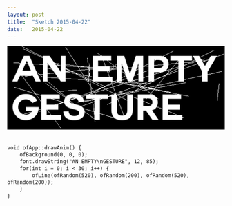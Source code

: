 ```yaml
---
layout: post
title:  "Sketch 2015-04-22"
date:   2015-04-22
---
```

![Daily sketch](/sketches/openFrameworks/2015-04-22.gif)

<pre>
	<code class="cpp">
void ofApp::drawAnim() {
	ofBackground(0, 0, 0);
	font.drawString("AN EMPTY\nGESTURE", 12, 85);
	for(int i = 0; i &lt; 30; i++) {
		ofLine(ofRandom(520), ofRandom(200), ofRandom(520), ofRandom(200));
	}
}
	</code>
</pre>